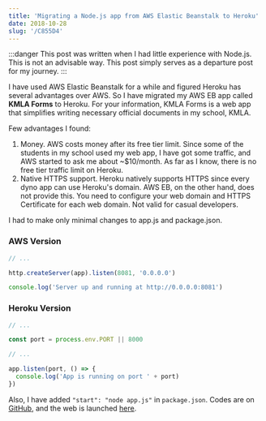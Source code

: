 ```yaml
---
title: 'Migrating a Node.js app from AWS Elastic Beanstalk to Heroku'
date: 2018-10-28
slug: '/C855D4'
---
```


:::danger
This post was written when I had little experience with Node.js. This is not an advisable way. This post simply serves as a departure post for my journey.
:::

I have used AWS Elastic Beanstalk for a while and figured Heroku has several advantages over AWS. So I have migrated my AWS EB app called **KMLA Forms** to Heroku. For your information, KMLA Forms is a web app that simplifies writing necessary official documents in my school, KMLA.

Few advantages I found:

1. Money. AWS costs money after its free tier limit. Since some of the students in my school used my web app, I have got some traffic, and AWS started to ask me about ~$10/month. As far as I know, there is no free tier traffic limit on Heroku.
2. Native HTTPS support. Heroku natively supports HTTPS since every dyno app can use Heroku's domain. AWS EB, on the other hand, does not provide this. You need to configure your web domain and HTTPS Certificate for each web domain. Not valid for casual developers.

I had to make only minimal changes to app.js and package.json.

### AWS Version

```js
// ...

http.createServer(app).listen(8081, '0.0.0.0')

console.log('Server up and running at http://0.0.0.0:8081')
```

### Heroku Version

```js
// ...

const port = process.env.PORT || 8000

// ...

app.listen(port, () => {
  console.log('App is running on port ' + port)
})
```

Also, I have added `"start": "node app.js"` in `package.json`. Codes are on [GitHub](https://github.com/anaclumos/KMLA.Forms/), and the web is launched [here](http://bit.ly/kmlaforms2).
